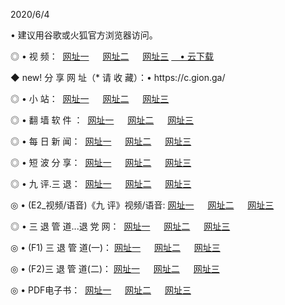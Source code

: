<p>2020/6/4
<p>• 建议用谷歌或火狐官方浏览器访问。
<p>◎ • 视 频： 
<a href="http://pwv.hdfmradio.com/" target="_blank">网址一</a> 　 
<a href="http://pus.hdfmradio.com/" target="_blank">网址二</a> 　 
<a href="http://pso.hdfmradio.com/b.html" target="_blank">网址三</a>
<a href="https://yadi.sk/d/d0sUeAOpal3njw" target="_blank">　• 云下载 </a></p>
<p>◆ new! 分 享 网 址（* 请 收 藏）：• https://c.gion.ga/</p>

<p>◎ • 小 站：  
<a href="http://pwv.hdfmradio.com/f.html" target="_blank">网址一</a> 　 
<a href="http://pus.hdfmradio.com/h.html" target="_blank">网址二</a> 　 
<a href="http://pso.hdfmradio.com/k/" target="_blank">网址三</a></p>
<p>◎ • 翻 墙 软 件 ：  
<a href="http://pwv.hdfmradio.com/ff/" target="_blank">网址一</a> 　 
<a href="http://pus.hdfmradio.com/s/read/a1_nd.html" target="_blank">网址二</a> 　 
<a href="http://pso.hdfmradio.com/ff/index.html" target="_blank">网址三</a></p>
<p>◎ • 每 日 新 闻：  
<a href="http://pwv.hdfmradio.com/day/" target="_blank">网址一</a> 　 
<a href="http://pus.hdfmradio.com/day/" target="_blank">网址二</a> 　 
<a href="http://pso.hdfmradio.com/day/index.html" target="_blank">网址三</a></p>
<p>◎ • 短 波 分 享：  
<a href="http://pwv.hdfmradio.com/h/" target="_blank">网址一</a> 　 
<a href="http://pso.hdfmradio.com/h/" target="_blank">网址二</a> 　 
<a href="http://pus.hdfmradio.com/h/index.html" target="_blank">网址三</a></p>
<p>◎ • 九 评.三 退：  
<a href="http://pwv.hdfmradio.com/t/" target="_blank">网址一</a> 　 
<a href="http://pus.hdfmradio.com/v2/index.html" target="_blank">网址二</a> 　 
<a href="http://pso.hdfmradio.com/tt/index.html" target="_blank">网址三</a> 　</p>
<p>◎ • (E2_视频/语音)《九 评》视频/语音: 
<a href="http://pus.hdfmradio.com/7738.html" target="_blank">网址一</a> 　 
<a href="http://pwv.hdfmradio.com/7614.html" target="_blank">网址二</a> 　 
<a href="http://pso.hdfmradio.com/7633.html" target="_blank">网址三</a></p>
<p>◎ • 三 退 管 道...退 党 网：  
<a href="http://pwv.hdfmradio.com/go/td1.html" target="_blank">网址一</a> 　 
<a href="http://pus.hdfmradio.com/go/td2.html" target="_blank">网址二</a> 　 
<a href="http://pso.hdfmradio.com/go/td3.html" target="_blank">网址三</a></p>
<p>◎ • (F1) 三 退 管 道(一)： 
<a href="http://pwv.hdfmradio.com/dd/" target="_blank">网址一</a> 　 
<a href="http://pus.hdfmradio.com/s/read/a1_tdx.html" target="_blank">网址二</a> 　 
<a href="http://pso.hdfmradio.com/dd/" target="_blank">网址三</a></p>
<p>◎ • (F2)三 退 管 道(二)： 
<a href="http://pus.hdfmradio.com/d/" target="_blank">网址一</a> 　 
<a href="http://pwv.hdfmradio.com/d/index.html" target="_blank">网址二</a> 　 
<a href="http://pso.hdfmradio.com/d/" target="_blank">网址三</a></p>
<p>◎ • PDF电子书：  
<a href="http://pwv.hdfmradio.com/p/" target="_blank">网址一</a> 　 
<a href="http://pus.hdfmradio.com/p/index.html" target="_blank">网址二</a> 　 
<a href="http://pso.hdfmradio.com/p/" target="_blank">网址三</a></p>
